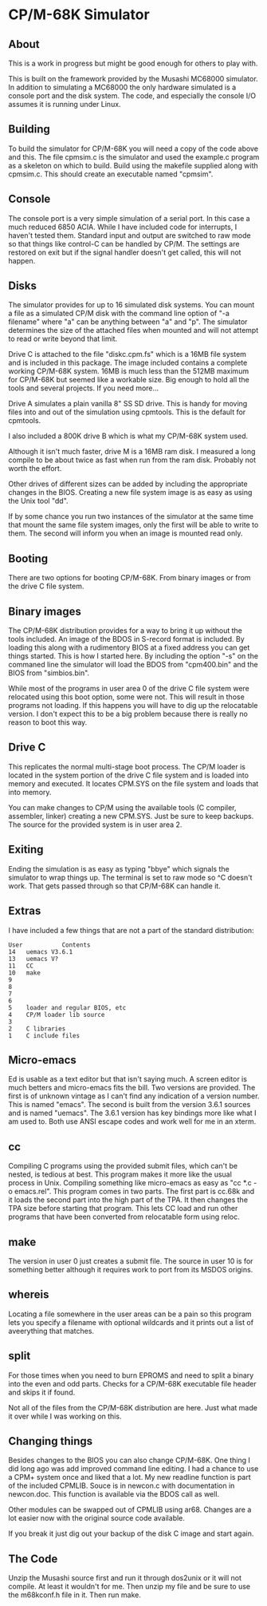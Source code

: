 # CP/M-68K Simulator

## About

This is a work in progress but might be good enough for others to play with.

This is built on the framework provided by the Musashi MC68000 simulator. In
addition to simulating a MC68000 the only hardware simulated is a console port
and the disk system. The code, and especially the console I/O assumes it is
running under Linux.

## Building

To build the simulator for CP/M-68K you will need a copy of the code above and
this. The file cpmsim.c is the simulator and used the example.c program as a
skeleton on which to build. Build using the makefile supplied along with
cpmsim.c. This should create an executable named "cpmsim".

## Console

The console port is a very simple simulation of a serial port. In this case a
much reduced 6850 ACIA. While I have included code for interrupts, I haven't
tested them. Standard input and output are switched to raw mode so that things
like control-C can be handled by CP/M. The settings are restored on exit but if
the signal handler doesn't get called, this will not happen.

## Disks

The simulator provides for up to 16 simulated disk systems. You can mount a file
as a simulated CP/M disk with the command line option of "-a filename" where "a"
can be anything between "a" and "p". The simulator determines the size of the
attached files when mounted and will not attempt to read or write beyond that
limit.

Drive C is attached to the file "diskc.cpm.fs" which is a 16MB file system and
is included in this package. The image included contains a complete working
CP/M-68K system. 16MB is much less than the 512MB maximum for CP/M-68K but
seemed like a workable size. Big enough to hold all the tools and several
projects. If you need more...

Drive A simulates a plain vanilla 8" SS SD drive. This is handy for moving files
into and out of the simulation using cpmtools. This is the default for cpmtools.

I also included a 800K drive B which is what my CP/M-68K system used.

Although it isn't much faster, drive M is a 16MB ram disk. I measured a long
compile to be about twice as fast when run from the ram disk. Probably not worth
the effort.

Other drives of different sizes can be added by including the appropriate
changes in the BIOS. Creating a new file system image is as easy as using the
Unix tool "dd".

If by some chance you run two instances of the simulator at the same time that
mount the same file system images, only the first will be able to write to them.
The second will inform you when an image is mounted read only.

## Booting

There are two options for booting CP/M-68K. From binary images or from the drive
C file system.

## Binary images

The CP/M-68K distribution provides for a way to bring it up without the tools
included. An image of the BDOS in S-record format is included. By loading this
along with a rudimentory BIOS at a fixed address you can get things started.
This is how I started here. By including the option "-s" on the commaned line
the simulator will load the BDOS from "cpm400.bin" and the BIOS from
"simbios.bin".

While most of the programs in user area 0 of the drive C file system were
relocated using this boot option, some were not. This will result in those
programs not loading. If this happens you will have to dig up the relocatable
version. I don't expect this to be a big problem because there is really no
reason to boot this way.

## Drive C

This replicates the normal multi-stage boot process. The CP/M loader is located
in the system portion of the drive C file system and is loaded into memory and
executed. It locates CPM.SYS on the file system and loads that into memory.

You can make changes to CP/M using the available tools (C compiler, assembler,
linker) creating a new CPM.SYS. Just be sure to keep backups. The source for the
provided system is in user area 2.

## Exiting

Ending the simulation is as easy as typing "bbye" which signals the simulator to
wrap things up. The terminal is set to raw mode so ^C doesn't work. That gets
passed through so that CP/M-68K can handle it.

## Extras

I have included a few things that are not a part of the standard distribution:

```text
User           Contents
14   uemacs V3.6.1
13   uemacs V?
11   CC
10   make
9
8
7
6
5    loader and regular BIOS, etc
4    CP/M loader lib source
3
2    C libraries
1    C include files
```

## Micro-emacs

Ed is usable as a text editor but that isn't saying much. A screen editor is
much betters and micro-emacs fits the bill. Two versions are provided. The first
is of unknown vintage as I can't find any indication of a version number. This
is named "emacs". The second is built from the version 3.6.1 sources and is
named "uemacs". The 3.6.1 version has key bindings more like what I am used to.
Both use ANSI escape codes and work well for me in an xterm.

## cc

Compiling C programs using the provided submit files, which can't be nested, is
tedious at best. This program makes it more like the usual process in Unix.
Compiling something like micro-emacs as easy as "cc \*.c -o emacs.rel". This
program comes in two parts. The first part is cc.68k and it loads the second
part into the high part of the TPA. It then changes the TPA size before starting
that program. This lets CC load and run other programs that have been converted
from relocatable form using reloc.

## make

The version in user 0 just creates a submit file. The source in user 10 is for
something better although it requires work to port from its MSDOS origins.

## whereis

Locating a file somewhere in the user areas can be a pain so this program lets
you specify a filename with optional wildcards and it prints out a list of
aveerything that matches.

## split

For those times when you need to burn EPROMS and need to split a binary into the
even and odd parts. Checks for a CP/M-68K executable file header and skips it if
found.

Not all of the files from the CP/M-68K distribution are here. Just what made it
over while I was working on this.

## Changing things

Besides changes to the BIOS you can also change CP/M-68K. One thing I did long
ago was add improved command line editing. I had a chance to use a CPM+ system
once and liked that a lot. My new readline function is part of the included
CPMLIB. Souce is in newcon.c with documentation in newcon.doc. This function is
available via the BDOS call as well.

Other modules can be swapped out of CPMLIB using ar68. Changes are a lot easier
now with the original source code available.

If you break it just dig out your backup of the disk C image and start again.

## The Code

Unzip the Musashi source first and run it through dos2unix or it will not
compile. At least it wouldn't for me. Then unzip my file and be sure to use the
m68kconf.h file in it. Then run make.
